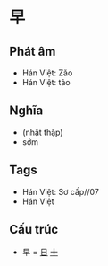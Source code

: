 # 早

## Phát âm
* Hán Việt: Zǎo
* Hán Việt: tảo

## Nghĩa
* (nhật thập)
* sớm

## Tags
* Hán Việt: Sơ cấp//07
* Hán Việt

## Cấu trúc
* 早 = [日](日.md) [十](十.md)

<script>window.HANZI_FIELD='早';</script>